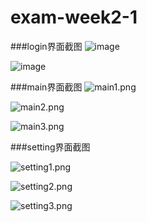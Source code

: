 # exam-week2-1
###login界面截图
![image](http://github.com/simonzxy/exam-week2-1/raw/master/images/login1.png)

![image](http://github.com/simonzxy/exam-week2-1/raw/master/images/login2.png)

###main界面截图
![main1.png](http://github.com/simonzxy/exam-week2-1/raw/master/images/main1.png)

![main2.png](http://github.com/simonzxy/exam-week2-1/raw/master/images/main2.png)

![main3.png](http://github.com/simonzxy/exam-week2-1/raw/master/images/main3.png)

###setting界面截图

![setting1.png](http://github.com/simonzxy/exam-week2-1/raw/master/images/setting1.png)

![setting2.png](http://github.com/simonzxy/exam-week2-1/raw/master/images/setting2.png)

![setting3.png](http://github.com/simonzxy/exam-week2-1/raw/master/images/setting3.png
)

